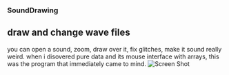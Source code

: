 ### SoundDrawing
## draw and change wave files
you can open a sound, zoom, draw over it, fix glitches, make it sound really weird.
when i disovered pure data and its mouse interface with arrays, this was the program that immediately came to mind.
![Screen Shot](https://github.com/robbykraft/SoundDrawing/raw/master/ScreenShot.png)
